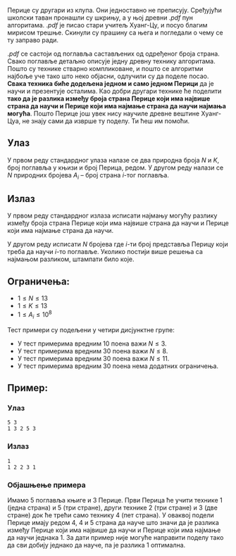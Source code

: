 Перице су другари из клупа. Они једноставно не преписују. Сређујући школски таван пронашли су шкрињу, а у њој древни .*pdf* пун алгоритама. .*pdf* је писао стари учитељ Хуанг-Цу, и посуо благим мирисом трешње. Скинули су прашину са њега и погледали о чему се ту заправо ради.

.*pdf* се састоји од поглавља састављених од одређеног броја страна. Свако поглавље детаљно описује једну древну технику алгоритама. Пошто су технике стварно компликоване, и пошто се алгоритми најбоље уче тако што неко објасни, одлучили су да поделе посао. **Свака техника биће додељена једном и само једном Перици** да је научи и презентује осталима. Као добри другари технике ће поделити **тако да је разлика између броја страна Перице који има највише страна да научи и Перице који има најмање страна да научи најмања могућа**. Пошто Перице још увек нису научиле древне вештине Хуанг-Цуа, не знају сами да изврше ту поделу. Ти ћеш им помоћи.

## Улаз
У првом реду стандардног улаза налазе се два природна броја $N$ и $K$, број поглавља у књизи и број Перица, редом. У другом реду налази се $N$ природних бројева $A_i$ – број страна $i$-тог поглавља.

## Излаз
У првом реду стандардног излаза исписати најмању могућу разлику између броја страна Перице који има највише страна да научи и Перице који има најмање страна да научи. 

У другом реду исписати $N$ бројева где $i$-ти број представља Перицу који треба да научи $i$-то поглавље. Уколико постији више решења са најмањом разликом, штампати било које.

## Ограничења:
- $1 \leq N \leq 13$
- $1 \leq K \leq 13$
- $1 \leq A_i \leq 10^8$

Тест примери су подељени у четири дисјунктне групе:
- У тест примерима вредним 10 поена важи $N\leq 3$.
- У тест примерима вредним 30 поена важи $N\leq 8$.
- У тест примерима вредним 30 поена важи $N\leq 11$.
- У тест примерима вредним 30 поена нема додатних ограничења.


## Пример:
### Улаз
```
5 3
1 3 2 5 3
```

### Излаз
```
1
1 2 2 3 1
```

### Објашњење примера
Имамо $5$ поглавља књиге и $3$ Перице. Први Перица ће учити технике $1$ (једна страна) и $5$ (три стране), други технике $2$ (три стране) и $3$ (две стране) док ће трећи само технику $4$ (пет страна). У оваквој подели Перице имају редом $4$, $4$ и $5$ страна да науче што значи да је разлика између Перице који има највише да научи и Перице који има најмање да научи једнака $1$. За дати пример није могуће направити поделу тако да сви добију једнако да науче, па је разлика $1$ оптимална.

